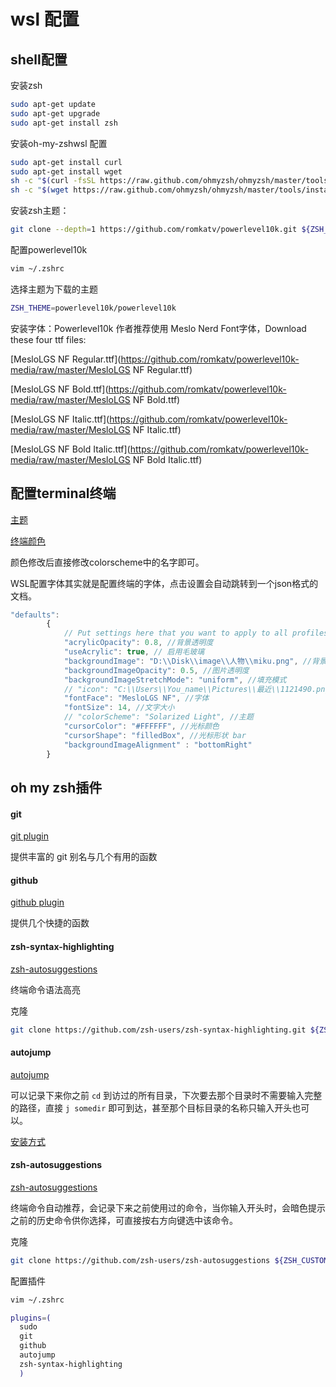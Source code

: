# wsl 配置

## shell配置

安装zsh

```bash
sudo apt-get update
sudo apt-get upgrade
sudo apt-get install zsh
```

安装oh-my-zshwsl 配置

```bash
sudo apt-get install curl
sudo apt-get install wget
sh -c "$(curl -fsSL https://raw.github.com/ohmyzsh/ohmyzsh/master/tools/install.sh)"
sh -c "$(wget https://raw.github.com/ohmyzsh/ohmyzsh/master/tools/install.sh -O -)"
```

安装zsh主题：

```bash
git clone --depth=1 https://github.com/romkatv/powerlevel10k.git ${ZSH_CUSTOM:-~/.oh-my-zsh/custom}/themes/powerlevel10k
```

配置powerlevel10k

```bash
vim ~/.zshrc
```

选择主题为下载的主题

```bash
ZSH_THEME=powerlevel10k/powerlevel10k
```

安装字体：Powerlevel10k 作者推荐使用 Meslo Nerd Font字体，Download these four ttf files:

[MesloLGS NF Regular.ttf](https://github.com/romkatv/powerlevel10k-media/raw/master/MesloLGS NF Regular.ttf)

[MesloLGS NF Bold.ttf](https://github.com/romkatv/powerlevel10k-media/raw/master/MesloLGS NF Bold.ttf)

[MesloLGS NF Italic.ttf](https://github.com/romkatv/powerlevel10k-media/raw/master/MesloLGS NF Italic.ttf)

[MesloLGS NF Bold Italic.ttf](https://github.com/romkatv/powerlevel10k-media/raw/master/MesloLGS NF Bold Italic.ttf)

## 配置terminal终端

[主题](https://terminalsplash.com/)

[终端颜色](https://windowsterminalthemes.dev/)

颜色修改后直接修改colorscheme中的名字即可。

WSL配置字体其实就是配置终端的字体，点击设置会自动跳转到一个json格式的文档。

```js
"defaults":
        {
            // Put settings here that you want to apply to all profiles.
            "acrylicOpacity": 0.8, //背景透明度
            "useAcrylic": true, // 启用毛玻璃
            "backgroundImage": "D:\\Disk\\image\\人物\\miku.png", //背景图片
            "backgroundImageOpacity": 0.5, //图片透明度
            "backgroundImageStretchMode": "uniform", //填充模式
            // "icon": "C:\\Users\\You_name\\Pictures\\最近\\1121490.png", //图标自己修改
            "fontFace": "MesloLGS NF", //字体
            "fontSize": 14, //文字大小
            // "colorScheme": "Solarized Light", //主题
            "cursorColor": "#FFFFFF", //光标颜色
            "cursorShape": "filledBox", //光标形状 bar
            "backgroundImageAlignment" : "bottomRight"
        }
```

## oh my zsh插件

#### git

[git plugin](https://github.com/ohmyzsh/ohmyzsh/tree/master/plugins/git)

提供丰富的 git 别名与几个有用的函数

#### github

[github plugin](https://github.com/ohmyzsh/ohmyzsh/tree/master/plugins/github)

提供几个快捷的函数

#### zsh-syntax-highlighting

[zsh-autosuggestions](https://github.com/zsh-users/zsh-autosuggestions)

终端命令语法高亮

克隆

```bash
git clone https://github.com/zsh-users/zsh-syntax-highlighting.git ${ZSH_CUSTOM:-~/.oh-my-zsh/custom}/plugins/zsh-syntax-highlighting
```

#### autojump

[autojump](https://github.com/wting/autojump)

 可以记录下来你之前 `cd` 到访过的所有目录，下次要去那个目录时不需要输入完整的路径，直接 `j somedir` 即可到达，甚至那个目标目录的名称只输入开头也可以。

[安装方式](https://github.com/wting/autojump#installation)

#### zsh-autosuggestions

[zsh-autosuggestions](https://github.com/zsh-users/zsh-autosuggestions)

终端命令自动推荐，会记录下来之前使用过的命令，当你输入开头时，会暗色提示之前的历史命令供你选择，可直接按右方向键选中该命令。

克隆

```bash
git clone https://github.com/zsh-users/zsh-autosuggestions ${ZSH_CUSTOM:-~/.oh-my-zsh/custom}/plugins/zsh-autosuggestions
```

配置插件

```bash
vim ~/.zshrc

plugins=(
  sudo
  git
  github
  autojump
  zsh-syntax-highlighting                                                       zsh-autosuggestions
  )
```

